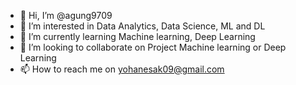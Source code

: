 - 👋 Hi, I’m @agung9709
- 👀 I’m interested in Data Analytics, Data Science, ML and DL
- 🌱 I’m currently learning Machine learning, Deep Learning
- 💞️ I’m looking to collaborate on Project Machine learning or Deep Learning
- 📫 How to reach me on yohanesak09@gmail.com

<!---
agung9709/agung9709 is a ✨ special ✨ repository because its `README.md` (this file) appears on your GitHub profile.
You can click the Preview link to take a look at your changes.
--->
